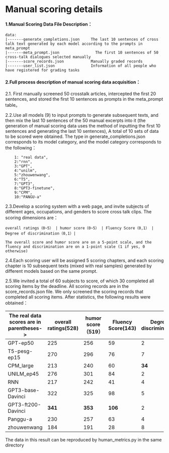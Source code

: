 # Manual scoring details



#### 1.Manual Scoring Data File Description：

```
data:
|-------generate_completions.json     The last 10 sentences of cross talk text generated by each model according to the prompts in meta_prompt
|-------meta_prompt.json				The first 10 sentences of 50 cross-talk dialogues selected manually
|-------score_records.json            Manually graded records
|-------user_list.json                Information of all people who have registered for grading tasks
```



#### 2.Full process description of manual scoring data acquisition：

2.1. First manually screened 50 crosstalk articles, intercepted the first 20 sentences, and stored the first 10 sentences as prompts in the meta_prompt table。

2.2.Use all models (9) to input prompts to generate subsequent texts, and then mix the last 10 sentences of the 50 manual excerpts into it (the generation of manual scoring data uses the method of inputting the first 10 sentences and generating the last 10 sentences), A total of 10 sets of data to be scored were obtained. The type in generate_completions.json corresponds to its model category, and the model category corresponds to the following：

```
    1: "real data",
    2:"rnn",
    3:"GPT",
    4:"unilm",
    5:"zhouwenwang",
    6:"T5",
    7:"GPT3",
    8:"GPT3-finetune",
    9:"CPM",
    10:"PANGU-a"
```

2.3.Develop a scoring system with a web page, and invite subjects of different ages, occupations, and genders to score cross talk clips. The scoring dimensions are：

```
overall ratings（0~5） | humor score（0~5） | Fluency Score（0,1） | Degree of discrimination（0,1）|

The overall score and humor score are on a 5-point scale, and the fluency and discrimination are on a 1-point scale (1 if yes, 0 otherwise)
```

2.4.Each scoring user will be assigned 5 scoring chapters, and each scoring chapter is 10 subsequent texts (mixed with real samples) generated by different models based on the same prompt.

2.5.We invited a total of 60 subjects to score, of which 30 completed all scoring items by the deadline. All scoring records are in the score_records.json file. We only screened the scoring records that completed all scoring items. After statistics, the following results were obtained：



| The real data scores are in parentheses-> | overall ratings(528) | humor score（519） | Fluency Score(143) | Degree of discrimination(3) |
| ---------------------- | ------------- | ----------------- | --------------- | ----------- |
| GPT-ep50               | 225           | 256               | 59              | 2           |
| T5-pesg-ep15           | 270           | 296               | 76              | 7           |
| CPM_large              | 213           | 240               | 60              | **34**      |
| UNILM_ep45             | 276           | 301               | 84              | 2           |
| RNN                    | 217           | 242               | 41              | 4           |
| GPT3-base-Davinci      | 322           | 325               | 98              | 5           |
| GPT3-ft200-Davinci     | **341**       | **353**           | **106**         | 2           |
| Panggu-a               | 230           | 257               | 63              | 4           |
| zhouwenwang            | 184           | 191               | 28              | 8           |

The data in this result can be reproduced by human_metrics.py in the same directory
